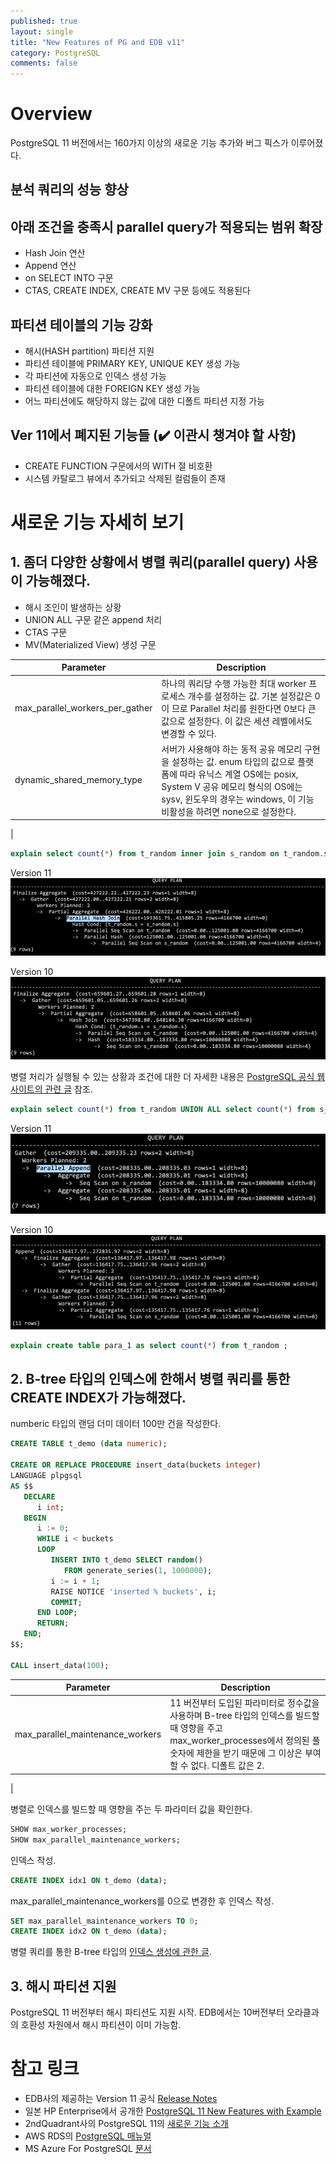 ```yaml
---
published: true
layout: single
title: "New Features of PG and EDB v11"
category: PostgreSQL
comments: false
---
```




# Overview 

PostgreSQL 11 버전에서는 160가지 이상의 새로운 기능 추가와 버그 픽스가 이루어졌다.  

## 분석 쿼리의 성능 향상 

## 아래 조건을 충족시 parallel query가 적용되는 범위 확장
* Hash Join 연산 
* Append 연산 
* on SELECT INTO 구문
* CTAS, CREATE INDEX, CREATE MV 구문 등에도 적용된다 

## 파티션 테이블의 기능 강화 
* 해시(HASH partition) 파티션 지원
* 파티션 테이블에 PRIMARY KEY, UNIQUE KEY 생성 가능 
* 각 파티션에 자동으로 인덱스 생성 가능 
* 파티션 테이블에 대한 FOREIGN KEY 생성 가능 
* 어느 파티션에도 해당하지 않는 값에 대한 디폴트 파티션 지정 가능

## Ver 11에서 폐지된 기능들 (✔️ 이관시 챙겨야 할 사항)  
* CREATE FUNCTION 구문에서의 WITH 절 비호환 
* 시스템 카탈로그 뷰에서 추가되고 삭제된 컬럼들이 존재 


# 새로운 기능 자세히 보기 

## 1. 좀더 다양한 상황에서 병렬 쿼리(parallel query) 사용이 가능해졌다. 

* 해시 조인이 발생하는 상황
* UNION ALL 구문 같은 append 처리
* CTAS 구문
* MV(Materialized View) 생성 구문

| Parameter                | Description                                                  |
| --------------------------- | ------------------------------------------------------------ |
| max_parallel_workers_per_gather  | 하나의 쿼리당 수행 가능한 최대 worker 프로세스 개수를 설정하는 값. 기본 설정값은 0이 므로 Parallel 처리를 원한다면 0보다 큰 값으로 설정한다. 이 값은 세션 레벨에서도 변경할 수 있다. |
| dynamic_shared_memory_type              | 서버가 사용해야 하는 동적 공유 메모리 구현을 설정하는 값. enum 타입의 값으로 플랫폼에 따라 유닉스 계열 OS에는 posix, System V 공유 메모리 형식의 OS에는 sysv, 윈도우의 경우는 windows, 이 기능 비활성을 하려면 none으로 설정한다.  |
| 

```sql
explain select count(*) from t_random inner join s_random on t_random.s = s_random.s;
```

Version 11 
![Version 11](/assets/parallel_q_v11.png)

Version 10 
![Version 11](/assets/parallel_q_v10.png)


병렬 처리가 실행될 수 있는 상황과 조건에 대한 더 자세한 내용은 [PostgreSQL 공식 웹사이트의 관련 글](https://www.postgresql.org/docs/11/when-can-parallel-query-be-used.html) 참조. 


```sql
explain select count(*) from t_random UNION ALL select count(*) from s_random ; 
```
Version 11 
![Version 11](/assets/parallel_u_q_v11.png)

Version 10 
![Version 11](/assets/parallel_u_q_v10.png)



```sql
explain create table para_1 as select count(*) from t_random ; 
```
## 2. B-tree 타입의 인덱스에 한해서 병렬 쿼리를 통한 CREATE INDEX가 가능해졌다.  


numberic 타입의 랜덤 더미 데이터 100만 건을 작성한다. 

```sql 
CREATE TABLE t_demo (data numeric);
 
CREATE OR REPLACE PROCEDURE insert_data(buckets integer)
LANGUAGE plpgsql
AS $$
   DECLARE
      i int;
   BEGIN
      i := 0;
      WHILE i < buckets
      LOOP
         INSERT INTO t_demo SELECT random()
            FROM generate_series(1, 1000000);
         i := i + 1;
         RAISE NOTICE 'inserted % buckets', i;
         COMMIT;
      END LOOP;
      RETURN;
   END;
$$;
 
CALL insert_data(100);
```

| Parameter                | Description                                                  |
| --------------------------- | ------------------------------------------------------------ |
| max_parallel_maintenance_workers  | 11 버전부터 도입된 파라미터로 정수값을 사용하며 B-tree 타입의 인덱스를 빌드할 때 영향을 주고 max_worker_processes에서 정의된 풀 숫자에 제한을 받기 때문에 그 이상은 부여할 수 없다. 디폴트 값은 2.    |
|

병렬로 인덱스를 빌드할 때 영향을 주는 두 파라미터 값을 확인한다. 
```sql 
SHOW max_worker_processes;
SHOW max_parallel_maintenance_workers;
```
인덱스 작성. 
```sql 
CREATE INDEX idx1 ON t_demo (data);
```

max_parallel_maintenance_workers를 0으로 변경한 후 인덱스 작성. 
```sql
SET max_parallel_maintenance_workers TO 0;
CREATE INDEX idx2 ON t_demo (data);

```

병렬 쿼리를 통한 B-tree 타입의 [인덱스 생성에 관한 글](https://www.cybertec-postgresql.com/en/postgresql-parallel-create-index-for-better-performance/). 

## 3. 해시 파티션 지원 
PostgreSQL 11 버전부터 해시 파티션도 지원 시작. EDB에서는 10버전부터 오라클과의 호환성 차원에서 해시 파티션이 이미 가능함. 

# 참고 링크 



- EDB사의 제공하는 Version 11 공식 [Release Notes](https://get.enterprisedb.com/docs/EPAS_Release_Notes_v11.pdf?_ga=2.140986673.2062198911.1576200190-181288000.1576200190) 
- 일본 HP Enterprise에서 공개한 [PostgreSQL 11 New Features with Example](https://h50146.www5.hpe.com/products/software/oe/linux/mainstream/support/lcc/pdf/PostgreSQL_11_New_Features_beta1_en_20180525-1.pdf)
- 2ndQuadrant사의 PostgreSQL 11의 [새로운 기능 소개](https://www.2ndquadrant.com/en/blog/tag/postgresql-11-new-features/) 
- AWS RDS의 [PostgreSQL 매뉴얼](https://docs.aws.amazon.com/ko_kr/AmazonRDS/latest/UserGuide/CHAP_PostgreSQL.html) 
- MS Azure For PostgreSQL [문서](https://docs.microsoft.com/en-us/azure/postgresql/) 
